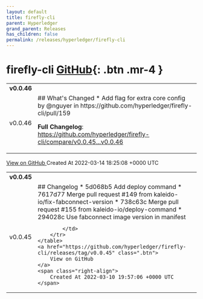 ```yaml
---
layout: default
title: firefly-cli
parent: Hyperledger
grand_parent: Releases
has_children: false
permalink: /releases/hyperledger/firefly-cli
---
```


# firefly-cli <span class="fs-3 right-align">[GitHub](https://github.com/hyperledger/firefly-cli){: .btn .mr-4 }</span>


<div>
    <table>
        <tr>
            <td colspan="2">
                <b>
                    v0.0.46
                </b>
            </td>
        </tr>
        <tr>
            <td>
                <span class="chip">
                    v0.0.46
                </span>
            </td>
            <td>
                ## What's Changed
* Add flag for extra core config by @nguyer in https://github.com/hyperledger/firefly-cli/pull/159


**Full Changelog**: https://github.com/hyperledger/firefly-cli/compare/v0.0.45...v0.0.46
            </td>
        </tr>
    </table>
    <a href="https://github.com/hyperledger/firefly-cli/releases/tag/v0.0.46" class=".btn">
        View on GitHub
    </a>
    <span class="right-align">
        Created At 2022-03-14 18:25:08 +0000 UTC
    </span>
</div>

<div>
    <table>
        <tr>
            <td colspan="2">
                <b>
                    v0.0.45
                </b>
            </td>
        </tr>
        <tr>
            <td>
                <span class="chip">
                    v0.0.45
                </span>
            </td>
            <td>
                ## Changelog
* 5d068b5 Add deploy command
* 7617d77 Merge pull request #149 from kaleido-io/fix-fabconnect-version
* 738c63c Merge pull request #155 from kaleido-io/deploy-command
* 294028c Use fabconnect image version in manifest


            </td>
        </tr>
    </table>
    <a href="https://github.com/hyperledger/firefly-cli/releases/tag/v0.0.45" class=".btn">
        View on GitHub
    </a>
    <span class="right-align">
        Created At 2022-03-10 19:57:06 +0000 UTC
    </span>
</div>

